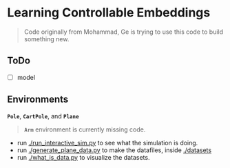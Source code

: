 # Learning Controllable Embeddings

> Code originally from Mohammad, Ge is trying to use this code to build something new.

## ToDo
- [ ] model

## Environments

**`Pole`**, **`CartPole`**, and **`Plane`**
> **`Arm`** environment is currently missing code.

- run [./run_interactive_sim.py](./run_interactive_sim.py) to see what the simulation is doing.
- run [./generate_plane_data.py](./generate_plane_data.py) to make the datafiles, inside [./datasets](./datasets)
- run [./what_is_data.py](./what_is_data.py) to visualize the datasets.






